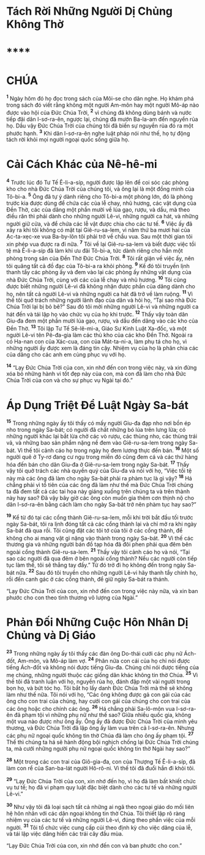 # Tách Rời Những Người Dị Chủng Không Thờ

# \*\*\*\*

# CHÚA

<sup><b>1</b></sup> Ngày hôm đó họ đọc trong sách của Môi-se cho dân nghe. Họ khám phá trong sách đó viết rằng không một người Am-môn hay một người Mô-áp nào được vào hội của Đức Chúa Trời, <sup><b>2</b></sup> vì chúng đã không dùng bánh và nước tiếp đãi dân I-sơ-ra-ên, ngược lại, chúng đã mướn Ba-la-am đến nguyền rủa họ. Dầu vậy Đức Chúa Trời của chúng tôi đã biến sự nguyền rủa đó ra một phước hạnh. <sup><b>3</b></sup> Khi dân I-sơ-ra-ên nghe luật pháp nói như thế, họ tự động tách rời khỏi mọi người ngoại quốc sống giữa họ.

# Cải Cách Khác của Nê-hê-mi

<sup><b>4</b></sup> Trước lúc đó Tư Tế Ê-li-a-síp, người được lập lên để coi sóc các phòng kho cho nhà Đức Chúa Trời của chúng tôi, và ông lại là một đồng minh của Tô-bi-a. <sup><b>5</b></sup> Ông đã tự ý dành riêng cho Tô-bi-a một phòng lớn, đó là phòng trước kia được dùng để chứa các của lễ chay, nhũ hương, các vật dụng của Đền Thờ, các của dâng một phần mười về lúa gạo, rượu, và dầu, mà theo điều răn thì phải dành cho những người Lê-vi, những người ca hát, và những người giữ cửa, và để chứa các lễ vật được chia cho các tư tế. <sup><b>6</b></sup> Việc ấy đã xảy ra khi tôi không có mặt tại Giê-ru-sa-lem, vì năm thứ ba mươi hai của Ạc-ta-xẹc-xe vua Ba-by-lôn tôi phải trở về chầu vua. Sau một thời gian tôi xin phép vua được ra đi nữa. <sup><b>7</b></sup> Tôi về lại Giê-ru-sa-lem và biết được việc tồi tệ mà Ê-li-a-síp đã làm khi ưu đãi Tô-bi-a, tức dành riêng cho hắn một phòng trong sân của Đền Thờ Đức Chúa Trời. <sup><b>8</b></sup> Tôi rất giận về việc ấy, nên tôi quăng tất cả đồ đạc của Tô-bi-a ra khỏi phòng. <sup><b>9</b></sup> Kế đó tôi truyền lịnh thanh tẩy các phòng ấy và đem vào lại các phòng ấy những vật dụng của nhà Đức Chúa Trời, cùng với các của lễ chay và nhũ hương. <sup><b>10</b></sup> Tôi cũng được biết những người Lê-vi đã không nhận được phần của dâng dành cho họ, nên tất cả người Lê-vi và những người ca hát đã trở về làm ruộng. <sup><b>11</b></sup> Vì thế tôi quở trách những người lãnh đạo của dân và hỏi họ, “Tại sao nhà Đức Chúa Trời lại bị bỏ bê?” Sau đó tôi mời những người Lê-vi và những người ca hát đến và tái lập họ vào chức vụ của họ khi trước. <sup><b>12</b></sup> Thấy vậy toàn dân Giu-đa đem một phần mười lúa gạo, rượu, và dầu đến dâng vào các kho của Đền Thờ. <sup><b>13</b></sup> Tôi lập Tư Tế Sê-lê-mi-a, Giáo Sư Kinh Luật Xa-đốc, và một người Lê-vi tên Pê-đa-gia làm các thủ kho của các kho Đền Thờ. Ngoài ra có Ha-nan con của Xác-cua, con của Mát-ta-ni-a, làm phụ tá cho họ, vì những người ấy được xem là đáng tin cậy. Nhiệm vụ của họ là phân chia các của dâng cho các anh em cùng phục vụ với họ.

<sup><b>14</b></sup> “Lạy Đức Chúa Trời của con, xin nhớ đến con trong việc này, và xin đừng xóa bỏ những hành vi tốt đẹp này của con, mà con đã làm cho nhà Đức Chúa Trời của con và cho sự phục vụ Ngài tại đó.”

# Áp Dụng Triệt Để Luật Ngày Sa-bát

<sup><b>15</b></sup> Trong những ngày ấy tôi thấy có mấy người Giu-đa đạp nho nơi bồn ép nho trong ngày Sa-bát; có người đã chất những bó lúa trên lưng lừa; có những người khác lại bắt lừa chở các vò rượu, các thùng nho, các thùng trái vả, và những bao sản phẩm nặng nề đem vào Giê-ru-sa-lem trong ngày Sa-bát. Vì thế tôi cảnh cáo họ trong ngày họ đem lương thực đến bán. <sup><b>16</b></sup> Một số người quê ở Ty-rơ đang cư ngụ trong miền đó cũng đem cá và các thứ hàng hóa đến bán cho dân Giu-đa ở Giê-ru-sa-lem trong ngày Sa-bát. <sup><b>17</b></sup> Thấy vậy tôi quở trách các nhà quyền quý của Giu-đa và nói với họ, “Việc tồi tệ này mà các ông đã làm cho ngày Sa-bát phải ra phàm tục là gì vậy? <sup><b>18</b></sup> Há chẳng phải vì tổ tiên của các ông đã làm như thế mà Đức Chúa Trời chúng ta đã đem tất cả các tai họa này giáng xuống trên chúng ta và trên thành này hay sao? Đã vậy bây giờ các ông còn muốn gia thêm cơn thịnh nộ cho dân I-sơ-ra-ên bằng cách làm cho ngày Sa-bát trở nên phàm tục hay sao?”

<sup><b>19</b></sup> Kể từ đó tại các cổng thành Giê-ru-sa-lem, mỗi khi trời bắt đầu tối trước ngày Sa-bát, tôi ra lịnh đóng tất cả các cổng thành lại và chỉ mở ra khi ngày Sa-bát đã qua rồi. Tôi cũng đặt các tôi tớ của tôi ở các cổng thành, để không cho ai mang vật gì nặng vào thành trong ngày Sa-bát. <sup><b>20</b></sup> Vì thế các thương gia và những người bán đồ tạp hóa đã đôi phen phải qua đêm bên ngoài cổng thành Giê-ru-sa-lem. <sup><b>21</b></sup> Thấy vậy tôi cảnh cáo họ và nói, “Tại sao các người đã qua đêm ở bên ngoài cổng thành? Nếu các người còn tiếp tục làm thế, tôi sẽ thẳng tay đấy.” Từ đó trở đi họ không đến trong ngày Sa-bát nữa. <sup><b>22</b></sup> Sau đó tôi truyền cho những người Lê-vi hãy thanh tẩy chính họ, rồi đến canh gác ở các cổng thành, để giữ ngày Sa-bát ra thánh.

“Lạy Đức Chúa Trời của con, xin nhớ đến con trong việc này nữa, và xin ban phước cho con theo tình thương vô lượng của Ngài.”

# Phản Đối Những Cuộc Hôn Nhân Dị Chủng và Dị Giáo

<sup><b>23</b></sup> Trong những ngày ấy tôi thấy các đàn ông Do-thái cưới các phụ nữ Ách-đốt, Am-môn, và Mô-áp làm vợ. <sup><b>24</b></sup> Phân nửa con cái của họ chỉ nói được tiếng Ách-đốt và không nói được tiếng Giu-đa. Chúng chỉ nói được tiếng của mẹ chúng, những người thuộc các giống dân khác không tin thờ Chúa. <sup><b>25</b></sup> Vì thế tôi đã tranh luận với họ, nguyền rủa họ, đánh đập một vài người trong bọn họ, và bứt tóc họ. Tôi bắt họ lấy danh Đức Chúa Trời mà thề sẽ không làm như thế nữa. Tôi nói với họ, “Các ông không được gả con gái của các ông cho con trai của chúng, hay cưới con gái của chúng cho con trai của các ông hoặc cho chính các ông. <sup><b>26</b></sup> Há chẳng phải Sa-lô-môn vua I-sơ-ra-ên đã phạm tội vì những phụ nữ như thế sao? Giữa nhiều quốc gia, không một vua nào được như ông ấy. Ông ấy đã được Đức Chúa Trời của mình yêu thương, và Đức Chúa Trời đã lập ông ấy làm vua trên cả I-sơ-ra-ên. Nhưng các phụ nữ ngoại quốc không tin thờ Chúa đã làm cho ông ấy phạm tội. <sup><b>27</b></sup> Thế thì chúng ta há sẽ hành động bội nghịch chống lại Đức Chúa Trời chúng ta, mà cưới những người phụ nữ ngoại quốc không tin thờ Ngài hay sao?”

<sup><b>28</b></sup> Một trong các con trai của Giô-gia-đa, con của Thượng Tế Ê-li-a-síp, đã làm con rể của San-ba-lát người Hô-rô-ni. Vì thế tôi đã đuổi hắn đi khỏi tôi.

<sup><b>29</b></sup> “Lạy Đức Chúa Trời của con, xin nhớ đến họ, vì họ đã làm bất khiết chức vụ tư tế; họ đã vi phạm quy luật đặc biệt dành cho các tư tế và những người Lê-vi.”

<sup><b>30</b></sup> Như vậy tôi đã loại sạch tất cả những ai ngã theo ngoại giáo do mối liên hệ hôn nhân với các dân ngoại không tin thờ Chúa. Tôi thiết lập rõ ràng nhiệm vụ của các tư tế và những người Lê-vi, đúng theo phần việc của mỗi người. <sup><b>31</b></sup> Tôi tổ chức việc cung cấp củi theo định kỳ cho việc dâng của lễ, và tái lập việc dâng hiến các trái cây đầu mùa.

“Lạy Đức Chúa Trời của con, xin nhớ đến con và ban phước cho con.”
